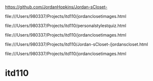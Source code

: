 
https://github.com/JordanHopkins/Jordan-sCloset-

file:///Users/980337/Projects/itd110/jordanclosetimages.html

file:///Users/980337/Projects/itd110/personalstylestquiz.html

file:///Users/980337/Projects/itd110/jordanclosetimages.html

file:///Users/980337/Projects/itd110/Jordan-sCloset-/jordanscloset.html

file:///Users/980337/Projects/itd110/jordanclosetimages.html
# itd110
